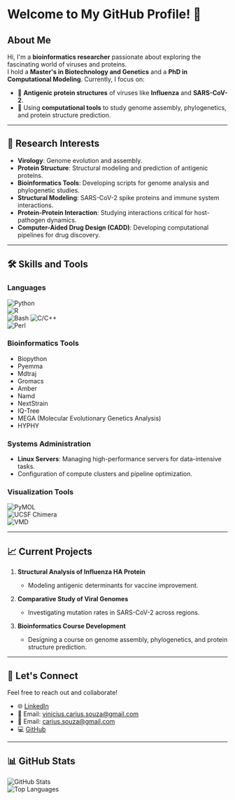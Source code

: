 # Welcome to My GitHub Profile! 👋

## About Me  
Hi, I'm a **bioinformatics researcher** passionate about exploring the fascinating world of viruses and proteins.  
I hold a **Master's in Biotechnology and Genetics** and a **PhD in Computational Modeling**. Currently, I focus on:  
- 🌟 **Antigenic protein structures** of viruses like **Influenza** and **SARS-CoV-2**.  
- 🧬 Using **computational tools** to study genome assembly, phylogenetics, and protein structure prediction.  

---

## 🔬 Research Interests  
- **Virology**: Genome evolution and assembly.  
- **Protein Structure**: Structural modeling and prediction of antigenic proteins.  
- **Bioinformatics Tools**: Developing scripts for genome analysis and phylogenetic studies.  
- **Structural Modeling**: SARS-CoV-2 spike proteins and immune system interactions.
- **Protein-Protein Interaction**: Studying interactions critical for host-pathogen dynamics.  
- **Computer-Aided Drug Design (CADD)**: Developing computational pipelines for drug discovery.  


---

## 🛠️ Skills and Tools  

### Languages  
![Python](https://img.shields.io/badge/-Python-3776AB?style=for-the-badge&logo=python&logoColor=white)  
![R](https://img.shields.io/badge/-R-276DC3?style=for-the-badge&logo=r&logoColor=white)  
![Bash](https://img.shields.io/badge/-Bash-4EAA25?style=for-the-badge&logo=gnu-bash&logoColor=white) 
![C/C++](https://img.shields.io/badge/-C/C++-00599C?style=for-the-badge&logo=cplusplus&logoColor=white)  
![Perl](https://img.shields.io/badge/-Perl-39457E?style=for-the-badge&logo=perl&logoColor=white)  

### Bioinformatics Tools    
- Biopython
- Pyemma
- Mdtraj
- Gromacs
- Amber
- Namd
- NextStrain
- IQ-Tree
- MEGA (Molecular Evolutionary Genetics Analysis)
- HYPHY

### Systems Administration  
- **Linux Servers**: Managing high-performance servers for data-intensive tasks.  
- Configuration of compute clusters and pipeline optimization.  

### Visualization Tools 
![PyMOL](https://img.shields.io/badge/-PyMOL-33AADD?style=for-the-badge&logo=pymol&logoColor=white)  
![UCSF Chimera](https://img.shields.io/badge/-UCSF_Chimera-007396?style=for-the-badge&logo=chimera&logoColor=white)  
![VMD](https://img.shields.io/badge/-VMD-FF9900?style=for-the-badge&logo=vmd&logoColor=white)  

---

## 📈 Current Projects  
1. **Structural Analysis of Influenza HA Protein**  
   - Modeling antigenic determinants for vaccine improvement.  

2. **Comparative Study of Viral Genomes**  
   - Investigating mutation rates in SARS-CoV-2 across regions.

3. **Bioinformatics Course Development**  
   - Designing a course on genome assembly, phylogenetics, and protein structure prediction.  

---

## 🌟 Let's Connect  
Feel free to reach out and collaborate!  
- 🌐 [LinkedIn](https://www.linkedin.com/in/vinicius-carius-computational-biology/)  
- 📧 Email: vinicius.carius.souza@gmail.com
- 📧 Email: carius.souza@gmail.com  
- 💻 [GitHub](https://github.com/vcarius)  

---

## 📊 GitHub Stats  

![GitHub Stats](https://github-readme-stats.vercel.app/api?username=vcarius&show_icons=true&hide=stars&count_private=true&theme=radical)  
![Top Languages](https://github-readme-stats.vercel.app/api/top-langs/?username=vcarius&layout=compact&theme=radical&hide=css)  
